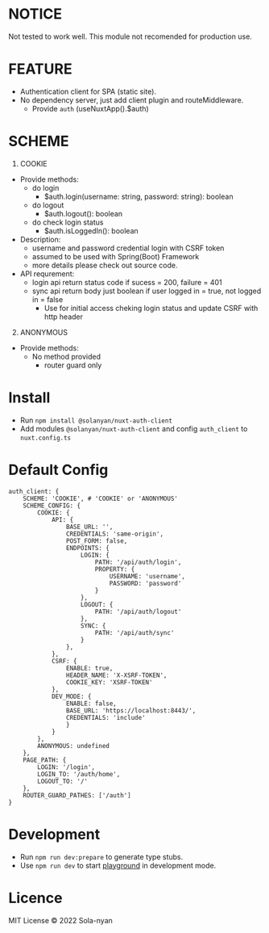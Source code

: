 # NOTICE

Not tested to work well.
This module not recomended for production use.

# FEATURE

- Authentication client for SPA (static site).
- No dependency server, just add client plugin and routeMiddleware.
    - Provide `auth` (useNuxtApp().$auth)

# SCHEME
1. COOKIE 
- Provide methods:
    - do login
        - $auth.login(username: string, password: string): boolean
    - do logout
        - $auth.logout(): boolean
    - do check login status  
        - $auth.isLoggedIn(): boolean
- Description:
    - username and password credential login with CSRF token
    - assumed to be used with Spring(Boot) Framework
    - more details please check out source code.
- API requrement:
    - login api return status code if sucess = 200, failure = 401
    - sync api return body just boolean if user logged in = true, not logged in = false 
        - Use for initial access cheking login status and update CSRF with http header
2. ANONYMOUS 
- Provide methods:
    - No method provided
        - router guard only

# Install

- Run `npm install @solanyan/nuxt-auth-client`
- Add modules `@solanyan/nuxt-auth-client` and config `auth_client` to `nuxt.config.ts`

# Default Config
    auth_client: {
        SCHEME: 'COOKIE', # 'COOKIE' or 'ANONYMOUS'
        SCHEME_CONFIG: {
            COOKIE: {
                API: {
                    BASE_URL: '',
                    CREDENTIALS: 'same-origin',
                    POST_FORM: false,
                    ENDPOINTS: {
                        LOGIN: {
                            PATH: '/api/auth/login',
                            PROPERTY: {
                                USERNAME: 'username',
                                PASSWORD: 'password'
                            }
                        },
                        LOGOUT: {
                            PATH: '/api/auth/logout'
                        },
                        SYNC: {
                            PATH: '/api/auth/sync'
                        }
                    },
                },
                CSRF: {
                    ENABLE: true,
                    HEADER_NAME: 'X-XSRF-TOKEN',
                    COOKIE_KEY: 'XSRF-TOKEN'
                },
                DEV_MODE: {
                    ENABLE: false,
                    BASE_URL: 'https://localhost:8443/',
                    CREDENTIALS: 'include'
                    }
                }
            },
            ANONYMOUS: undefined
        },
        PAGE_PATH: {
            LOGIN: '/login',
            LOGIN_TO: '/auth/home',
            LOGOUT_TO: '/'
        },
        ROUTER_GUARD_PATHES: ['/auth']
    }

# Development

- Run `npm run dev:prepare` to generate type stubs.
- Use `npm run dev` to start [playground](./playground) in development mode.

# Licence

MIT License © 2022 Sola-nyan

